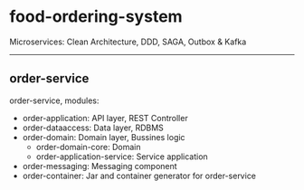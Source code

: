 # food-ordering-system 
Microservices: Clean Architecture, DDD, SAGA, Outbox & Kafka

--- 
## order-service
order-service, modules:
* order-application: API layer, REST Controller
* order-dataaccess: Data layer, RDBMS
* order-domain: Domain layer, Bussines logic
    * order-domain-core: Domain
    * order-application-service: Service application
* order-messaging: Messaging component
* order-container: Jar and container generator for order-service 


